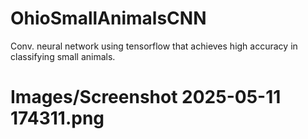 # OhioSmallAnimalsCNN
Conv. neural network using tensorflow that achieves high accuracy in classifying small animals.

# Images/Screenshot 2025-05-11 174311.png
